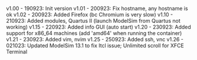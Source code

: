 v1.00 - 190923: Init version
v1.01 - 200923: Fix hostname, any hostname is ok
v1.02 - 200923: Added Firefox (bc Chromium is very slow)
v1.10 - 210923: Added modules, Quartus II (launch ModelSim from Quartus not working)
v1.15 - 220923: Added info GUI (auto start)
v1.20 - 230923: Added support for x86_64 machines (add 'amd64' when running the container)
v1.21 - 230923: Added vim, nvim
v1.25 - 250923: Added ssh, vnc
v1.26 - 021023: Updated ModelSim 13.1 to fix Itcl issue; Unlimited scroll for XFCE Terminal